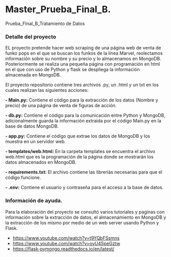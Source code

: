 # Master_Prueba_Final_B.
Prueba_FInal_B_Tratamiento de Datos

### Detalle del proyecto
EL proyecto pretende hacer web scraping de una página web de venta de funko pops en el que se buscan
los funkos de la línea Marvel, reolectamos información sobre su nombre y su precio y lo almacenamos en MongoDB.
Posteriormente se realiza una pequeña página con programación en html en el que con uso de Python y flask se despliega
la información almacenada en MongoDB.

El proyecto repositorio contiene tres archivos .py, un .html y un txt en los cuales realizan las siguientes acciones:

__- Main.py:__ Contiene el código para la extracción de los datos (Nombre y precio) de una página de venta de figuras de acción.

__- db.py:__ Contiene el código para la comunicación entre Python y MongoDB, adicionalmente guarda la información extraida por el
            código Main.py en la base de datos MongoDB.
            
__- app.py:__ Contiene el código que extrae los datos de MongoDB y los muestra en un servidor web.

__- templates/web.html:__ En la carpeta templates se encuentra el archivo web.html que es la programación de la página donde se
                          mostrarán los datos almacenados en MongoDB.
                          
__- requirements.txt:__ El archivo contiene las libreriás necesarias para que el código funcione.

__- .env:__ Contiene el usuario y contraseña para el acceso a la base de datos.



### Información de ayuda.
Para la elaboración del proyecto se consultó varios tutoriales y paginas con información sobre la extracción de datos,
el almacenamiento en MongoDB y la extracción de los mismo por medio de un web server usando Python y Flask.

- https://www.youtube.com/watch?v=t9YQbFSsmns
- https://www.youtube.com/watch?v=oyU4SpeGztw
- https://flask-pymongo.readthedocs.io/en/latest/

